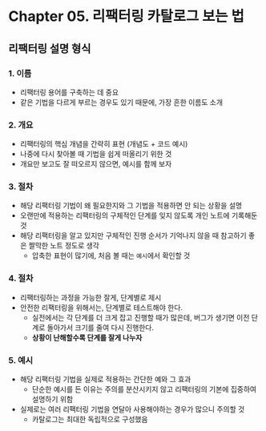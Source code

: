 # Chapter 05. 리팩터링 카탈로그 보는 법

## 리팩터링 설명 형식

### 1. 이름
- 리팩터링 용어를 구축하는 데 중요
- 같은 기법을 다르게 부르는 경우도 있기 때문에, 가장 흔한 이름도 소개

### 2. 개요
- 리팩터링의 핵심 개념을 간략히 표현 (개념도 + 코드 예시)
- 나중에 다시 찾아볼 때 기법을 쉽게 떠올리기 위한 것
- 개요만 보고도 잘 떠오르지 않으면, 예시를 함께 보자

### 3. 절차
- 해당 리팩터링 기법이 왜 필요한지와 그 기법을 적용하면 안 되는 상황을 설명
- 오랜만에 적용하는 리팩터링의 구체적인 단계를 잊지 않도록 개인 노트에 기록해둔 것
- 해당 리팩터링을 알고 있지만 구체적인 진행 순서가 기억나지 않을 때 참고하기 좋은 짤막한 노트 정도로 생각
  - 압축한 표현이 많기에, 처음 볼 때는 `예시`에서 확인할 것

### 4. 절차
- 리팩터링하는 과정을 가능한 잘게, 단계별로 제시
- 안전한 리팩터링을 위해서는, 단계별로 테스트해야 한다.
  - 실전에서는 각 단계를 더 크게 잡고 진행할 때가 많은데, 버그가 생기면 이전 단계로 돌아가서 크기를 줄여 다시 진행한다.
  - **상황이 난해할수록 단계를 잘게 나누자**

### 5. 예시
- 해당 리팩터링 기법을 실제로 적용하는 간단한 예와 그 효과
  - 단순한 예시를 든 이유는 주의를 분산시키지 않고 리팩터링의 기본에 집중하여 설명하기 위함
- 실제로는 여러 리팩터링 기법을 연달아 사용해야하는 경우가 많으니 주의할 것
  - 카탈로그는 최대한 독립적으로 구성했음